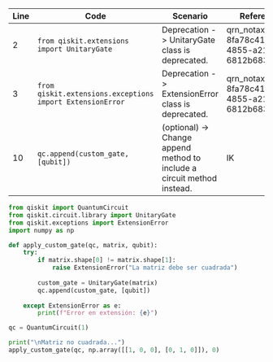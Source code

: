 | Line | Code                                                           | Scenario                                                                                           | Reference                                          | Artifact             | Refactoring                                      |
|------|----------------------------------------------------------------|---------------------------------------------------------------------------------------------------|---------------------------------------------------|----------------------|-------------------------------------------------|
| 2    | `from qiskit.extensions import UnitaryGate`                  | Deprecation -> UnitaryGate class is deprecated.                                                  | qrn_notax_ddbb-8fa78c41-fe65-4855-a211-6812b683b158 | qiskit.extensions    | `from qiskit.circuit.library import UnitaryGate` |
| 3    | `from qiskit.extensions.exceptions import ExtensionError`     | Deprecation -> ExtensionError class is deprecated.                                                | qrn_notax_ddbb-8fa78c41-fe65-4855-a211-6812b683b158 | qiskit.extensions.exceptions | `from qiskit.exceptions import ExtensionError`      |
| 10   | `qc.append(custom_gate, [qubit])`                           | (optional) -> Change append method to include a circuit method instead.                          | IK                                                | QuantumCircuit       | `qc.append(custom_gate, [qubit])`              |

```python
from qiskit import QuantumCircuit
from qiskit.circuit.library import UnitaryGate
from qiskit.exceptions import ExtensionError
import numpy as np

def apply_custom_gate(qc, matrix, qubit):
    try:
        if matrix.shape[0] != matrix.shape[1]:
            raise ExtensionError("La matriz debe ser cuadrada")
            
        custom_gate = UnitaryGate(matrix)
        qc.append(custom_gate, [qubit])
        
    except ExtensionError as e:
        print(f"Error en extensión: {e}")

qc = QuantumCircuit(1)

print("\nMatriz no cuadrada...")
apply_custom_gate(qc, np.array([[1, 0, 0], [0, 1, 0]]), 0)
```